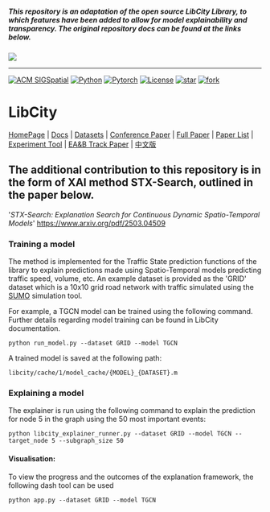 ##### This repository is an adaptation of the open source LibCity Library, to which features have been added to allow for model explainability and transparency. The original repository docs can be found at the links below.



![](https://bigscity-libcity-docs.readthedocs.io/en/latest/_images/logo.png)

------

[![ACM SIGSpatial](https://img.shields.io/badge/ACM%20SIGSPATIAL'21-LibCity-orange)](https://dl.acm.org/doi/10.1145/3474717.3483923) [![Python](https://img.shields.io/badge/Python-3.7%2B-blue)](https://www.python.org/) [![Pytorch](https://img.shields.io/badge/Pytorch-1.7.1%2B-blue)](https://pytorch.org/) [![License](https://img.shields.io/badge/License-Apache%202.0-blue)](./LICENSE.txt) [![star](https://img.shields.io/github/stars/LibCity/Bigscity-LibCity?style=social)](https://github.com/LibCity/Bigscity-LibCity/stargazers) [![fork](https://img.shields.io/github/forks/LibCity/Bigscity-LibCity?style=social)](https://github.com/LibCity/Bigscity-LibCity/network/members) 

# LibCity

[HomePage](https://libcity.ai/) | [Docs](https://bigscity-libcity-docs.readthedocs.io/en/latest/index.html) | [Datasets](https://github.com/LibCity/Bigscity-LibCity-Datasets) | [Conference Paper](https://dl.acm.org/doi/10.1145/3474717.3483923) | [Full Paper](https://arxiv.org/abs/2304.14343) | [Paper List](https://github.com/LibCity/Bigscity-LibCity-Paper) | [Experiment Tool](https://github.com/LibCity/Bigscity-LibCity-WebTool) | [EA&B Track Paper](https://arxiv.org/abs/2308.12899) | [中文版](https://github.com/LibCity/Bigscity-LibCity/blob/master/readme_zh.md) 



## The additional contribution to this repository is in the form of XAI method STX-Search, outlined in the paper below.

'*STX-Search: Explanation Search for Continuous Dynamic Spatio-Temporal Models*' https://www.arxiv.org/pdf/2503.04509



### Training a model

The method is implemented for the Traffic State prediction functions of the library to explain predictions made using Spatio-Temporal models predicting traffic speed, volume, etc. An example dataset is provided as the 'GRID' dataset which is a 10x10 grid road network with traffic simulated using the [SUMO](https://sumo.dlr.de/docs/index.html) simulation tool. 

For example, a TGCN model can be trained using the following command. Further details regarding model training can be found in LibCity documentation.

`python run_model.py --dataset GRID --model TGCN`

A trained model is saved at the following path:

`libcity/cache/1/model_cache/{MODEL}_{DATASET}.m`



### Explaining a model

The explainer is run using the following command to explain the prediction for node 5 in the graph using the 50 most important events:

`python libcity_explainer_runner.py --dataset GRID --model TGCN --target_node 5 --subgraph_size 50`



#### Visualisation:

To view the progress and the outcomes of the explanation framework, the following dash tool can be used

`python app.py --dataset GRID --model TGCN`